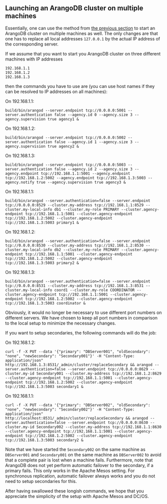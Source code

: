 Launching an ArangoDB cluster on multiple machines
--------------------------------------------------

Essentially, one can use the method from [the previous
section](Local.md) to start an ArangoDB cluster on multiple machines as
well. The only changes are that one has to replace all local addresses `127.0.0.1` by the actual IP address of the corresponding server.

If we assume that you want to start you ArangoDB cluster on three different machines with IP addresses

```
192.168.1.1
192.168.1.2
192.168.1.3
```

then the commands you have to use are (you can use host names if they can be resolved to IP addresses on all machines):

On 192.168.1.1:

```
build/bin/arangod --server.endpoint tcp://0.0.0.0:5001 --server.authentication false --agency.id 0 --agency.size 3 --agency.supervision true agency1 &
```

On 192.168.1.2:

```
build/bin/arangod --server.endpoint tcp://0.0.0.0:5002 --server.authentication false --agency.id 1 --agency.size 3 --agency.supervision true agency2 &
```

On 192.168.1.3:

```
build/bin/arangod --server.endpoint tcp://0.0.0.0:5003 --server.authentication false --agency.id 2 --agency.size 3 --agency.endpoint tcp://192.168.1.1:5001 --agency.endpoint tcp://192.168.1.2:5002 --agency.endpoint tcp://192.168.1.3:5003 --agency.notify true --agency.supervision true agency3 &
```

On 192.168.1.1:
```
build/bin/arangod --server.authentication=false --server.endpoint tcp://0.0.0.0:8529 --cluster.my-address tcp://192.168.1.1:8529 --cluster.my-local-info db1 --cluster.my-role PRIMARY --cluster.agency-endpoint tcp://192.168.1.1:5001 --cluster.agency-endpoint tcp://192.168.1.2:5002 --cluster.agency-endpoint tcp://192.168.1.3:5003 primary1 &
```

On 192.168.1.2:
```
build/bin/arangod --server.authentication=false --server.endpoint tcp://0.0.0.0:8530 --cluster.my-address tcp://192.168.1.2:8530 --cluster.my-local-info db2 --cluster.my-role PRIMARY --cluster.agency-endpoint tcp://192.168.1.1:5001 --cluster.agency-endpoint tcp://192.168.1.2:5002 --cluster.agency-endpoint tcp://192.168.1.3:5003 primary2 &
```

On 192.168.1.3:
```
build/bin/arangod --server.authentication=false --server.endpoint tcp://0.0.0.0:8531 --cluster.my-address tcp://192.168.1.3:8531 --cluster.my-local-info coord1 --cluster.my-role COORDINATOR --cluster.agency-endpoint tcp://192.168.1.1:5001 --cluster.agency-endpoint tcp://192.168.1.2:5002 --cluster.agency-endpoint tcp://192.168.1.3:5003 coordinator &
```

Obviously, it would no longer be necessary to use different port numbers on different servers. We have chosen to keep all port numbers in comparison to the local setup to minimize the necessary changes.

If you want to setup secondaries, the following commands will do the job:

On 192.168.1.2:

    curl -f -X PUT --data '{"primary": "DBServer001", "oldSecondary": "none", "newSecondary": "Secondary001"}' -H "Content-Type: application/json" http://192.168.1.3:8531/_admin/cluster/replaceSecondary && arangod --server.authentication=false --server.endpoint tcp://0.0.0.0:8629 --cluster.my-id Secondary001 --cluster.my-address tcp://192.168.1.2:8629 --cluster.agency-endpoint tcp://192.168.1.1:5001 --cluster.agency-endpoint tcp://192.168.1.2:5002 --cluster.agency-endpoint tcp://192.168.1.3:5003 secondary1 &

On 192.168.1.1:

    curl -f -X PUT --data '{"primary": "DBServer002", "oldSecondary": "none", "newSecondary": "Secondary002"}' -H "Content-Type: application/json" http://localhost:8531/_admin/cluster/replaceSecondary && arangod --server.authentication=false --server.endpoint tcp://0.0.0.0:8630 --cluster.my-id Secondary002 --cluster.my-address tcp://192.168.1.1:8630 --cluster.agency-endpoint tcp://192.168.1.1:5001 --cluster.agency-endpoint tcp://192.168.1.2:5002 --cluster.agency-endpoint tcp://192.168.1.3:5003 secondary2 &

Note that we have started the `Secondary002` on the same machine as `DBServer001` and `Secondary001` on the same machine as `DBServer002` to avoid that a complete pair is lost when a machine fails. Furthermore, note that ArangoDB does not yet perform automatic failover to the secondary, if a primary fails. This only works in the Apache Mesos setting. For synchronous replication, automatic failover always works and you do not need to setup secondaries for this.

After having swallowed these longish commands, we hope that you appreciate the simplicity of the setup with Apache Mesos and DC/OS.
